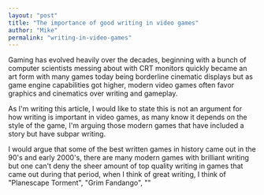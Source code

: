 ```yaml
---
layout: "post"
title: "The importance of good writing in video games"
author: "Mike"
permalink: "writing-in-video-games"
---
```


Gaming has evolved heavily over the decades, beginning with a bunch of computer scientists messing about with CRT monitors quickly became an art form with many games today being borderline cinematic displays but as game engine capabilities got higher, modern video games often favor graphics and cinematics over writing and gameplay.

As I'm writing this article, I would like to state this is not an argument for how writing is important in video games, as many know it depends on the style of the game, I'm arguing those modern games that have included a story but have subpar writing.

I would argue that some of the best written games in history came out in the 90's and early 2000's, there are many modern games with brilliant writing but one can't deny the sheer amount of top quality writing in games that came out during that period, when I think of great writing, I think of "Planescape Torment", "Grim Fandango", ""
